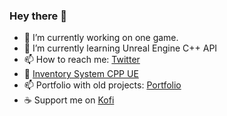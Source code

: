 ### Hey there 👋

- 🔭 I’m currently working on one game.
- 🌱 I’m currently learning Unreal Engine C++ API
- 📫 How to reach me: [Twitter](https://twitter.com/DavidCRicardo)
- 💬 [Inventory System CPP UE](https://github.com/DavidCRicardo/InventorySystemCPP)
- 📫 Portfolio with old projects: [Portfolio](https://davidcricardo.github.io/)
- ☕ Support me on [Kofi](https://ko-fi.com/davidcricardo/) 

<!--
**DavidCRicardo/DavidCRicardo** is a ✨ _special_ ✨ repository because its `README.md` (this file) appears on your GitHub profile.

Here are some ideas to get you started:

- 🔭 I’m currently working on ...
- 🌱 I’m currently learning ...
- 👯 I’m looking to collaborate on ...
- 🤔 I’m looking for help with ...
- 💬 Ask me about ...
- 📫 How to reach me: ...
- 😄 Pronouns: ...
- ⚡ Fun fact: ...
-->
